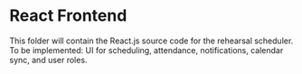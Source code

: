 # React Frontend

This folder will contain the React.js source code for the rehearsal scheduler. To be implemented: UI for scheduling, attendance, notifications, calendar sync, and user roles.